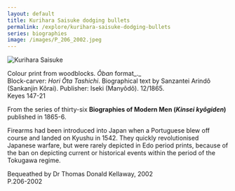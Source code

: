 ```yaml
---
layout: default
title: Kurihara Saisuke dodging bullets
permalink: /explore/kurihara-saisuke-dodging-bullets
series: biographies
image: /images/P_206_2002.jpeg
---
```


![Kurihara Saisuke]({{site.baseurl}}/images/P_206_2002.jpeg)

Colour print from woodblocks. _Ôban_ format_._  
Block-carver: _Hori Ôta Tashichi_. Biographical text by Sanzantei Arindô (Sankanjin Kôrai). Publisher: Iseki (Manyôdô). 12/1865.  
Keyes 147-21

From the series of thirty-six **Biographies of Modern Men (_Kinsei kyôgiden_)** published in 1865-6.

Firearms had been introduced into Japan when a Portuguese blew off course and landed on Kyushu in 1542. They quickly revolutionised Japanese warfare, but were rarely depicted in Edo period prints, because of the ban on depicting current or historical events within the period of the Tokugawa regime.

Bequeathed by Dr Thomas Donald Kellaway, 2002  
P.206-2002
